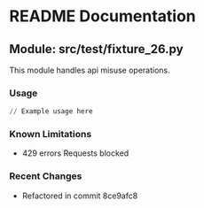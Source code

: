 # README Documentation

## Module: src/test/fixture_26.py

This module handles api misuse operations.

### Usage

```python
// Example usage here
```

### Known Limitations

- 429 errors Requests blocked

### Recent Changes

- Refactored in commit 8ce9afc8
